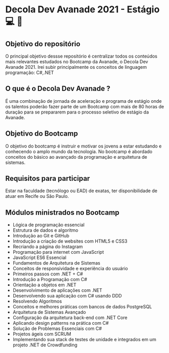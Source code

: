 # Decola Dev Avanade 2021 - Estágio :computer: :orange_heart:

## Objetivo do repositório 
O principal objetivo dessse repositório é centralizar todos os conteúdos mais relevantes estudados no Bootcamp da Avanade, o Decola Dev Avanade 2021. Irei subir principalmente os conceitos de linguagem programação: C#,.NET 

## O que é o Decola Dev Avanade ?
É  uma combinação de jornada de aceleração e programa de estágio onde os talentos poderão fazer parte de um Bootcamp com mais de 80 horas de duração para se prepararem para o processo seletivo de estágio da Avanade. 

## Objetivo do Bootcamp
O objetivo do bootcamp é instruir e motivar os jovens a estar estudando e conhecendo o amplo mundo da tecnologia. No bootcamp é abordado conceitos do básico ao avançado da programação e arquitetura de sistemas.

## Requisitos para participar 
Estar na faculdade (tecnólogo ou EAD) de exatas, ter disponibilidade de atuar em Recife ou São Paulo. 

## Módulos ministrados no Bootcamp 

* Lógica de programação essencial
* Estrutura de dados e algoritmo
* Introdução ao Git e GitHub
* Introdução a criação de websites com HTML5 e CSS3 
* Recriando a página do Instagram
* Programação para internet com JavaScript
* JavaScript ES6 Essencial 
* Fundamentos de Arquitetura de Sistemas
* Conceitos de responsividade e experiência do usuário
* Primeiros passos com .NET + C#
* Introdução a Programação com C#
* Orientação a objetos em .NET
* Desenvolvimento de aplicações com .NET
* Desenvolvendo sua aplicação com C# usando DDD
* Resolvendo Algoritmos
* Conceitos e melhores práticas com bancos de dados PostgreSQL
* Arquitetura de Sistemas Avançado
* Configuração da arquitetura back-end com .NET Core
* Aplicando design patterns na prática com C#
* Solução de Problemas Essenciais com C#
* Projetos ágeis com SCRUM
* Implementando sua stack de testes de unidade e integrados em um projeto .NET de Crowdfunding
